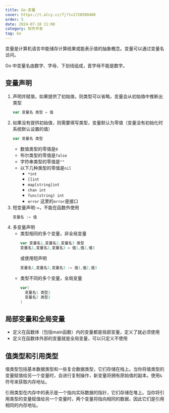 ```yaml
---
title: Go-变量
cover: https://t.alcy.cc/fj?t=1720580400
order: 5
date: 2024-07-10 11:00
category: 软件开发
tag: Go
---
```


变量是计算机语言中能储存计算结果或能表示值的抽象概念。变量可以通过变量名访问。

Go 中变量名由数字、字母、下划线组成，首字母不能是数字。

## 变量声明

1. 声明并赋值，如果提供了初始值，则类型可以省略，变量会从初始值中推断出类型
   ```Go
   var 变量名 类型 = 值
   ```
2. 如果没有提供初始值，则需要填写类型，变量默认为零值（变量没有初始化时系统默认设置的值）
   ```Go
   var 变量名 类型
   ```
   + 数值类型的零值是`0`
   + 布尔类型的零值是`false`
   + 字符串类型的零值是`""`
   + 以下几种类型的零值是`nil`
     + `*int`
     + `[]int`
     + `map[string]int`
     + `chan int`
     + `func(string) int`
     + `error` 这里的`error`是接口
3. 短变量声明`:=`，不能在函数外使用
   ```Go
   变量名 := 值
   ```
4. 多变量声明
   + 类型相同的多个变量，非全局变量
     ```Go
     var 变量名1,变量名2,变量名3 类型
     变量名1,变量名2,变量名3 = 值1,值2,值3
     ```
     或使用短声明
     ```Go
     变量名1,变量名2,变量名3 := 值1,值2,值3
     ```
   + 类型不同的多个变量，全局变量
     ```Go
     var(
       变量名1 类型1
       变量名2 类型2
     )
     ```
## 局部变量和全局变量

+ 定义在函数体（包括main函数）内的变量都是局部变量，定义了就必须使用
+ 定义在函数体外部的变量就是全局变量，可以只定义不使用

## 值类型和引用类型

值类型包括基本数据类型和一些复合数据类型，它们存储在栈上。当你将值类型的变量赋值给另一个变量时，会进行复制操作，新变量将拥有原始值的副本。使用`&`符号来获取内存地址。

引用类型在内存中的表示是一个指向实际数据的指针，它们存储在堆上。当你将引用类型的变量赋值给另一个变量时，两个变量将指向相同的数据，因此它们是引用相同的内存地址。
